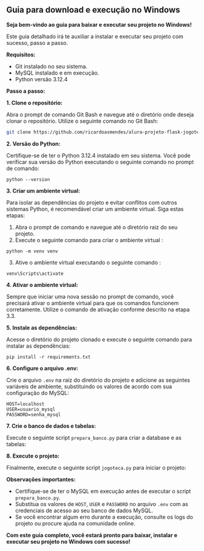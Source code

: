 ## Guia para download e execução no Windows

**Seja bem-vindo ao guia para baixar e executar seu projeto no Windows!**

Este guia detalhado irá te auxiliar a instalar e executar seu projeto com sucesso, passo a passo.

**Requisitos:**

* Git instalado no seu sistema.
* MySQL instalado e em execução.
* Python versão 3.12.4

**Passo a passo:**

**1. Clone o repositório:**

Abra o prompt de comando Git Bash e navegue até o diretório onde deseja clonar o repositório. Utilize o seguinte comando no Git Bash:

```bash
git clone https://github.com/ricardoasmendes/alura-projeto-flask-jogoteca.git
```

**2. Versão do Python:**

Certifique-se de ter o Python 3.12.4 instalado em seu sistema. Você pode verificar sua versão do Python executando o seguinte comando no prompt de comando:

```terminal
python --version
```


**3. Criar um ambiente virtual:**

Para isolar as dependências do projeto e evitar conflitos com outros sistemas Python, é recomendável criar um ambiente virtual. Siga estas etapas:

1. Abra o prompt de comando e navegue até o diretório raiz do seu projeto.
2. Execute o seguinte comando para criar o ambiente virtual :

```terminal
python -m venv venv
```

3. Ative o ambiente virtual executando o seguinte comando :

```terminal
venv\Scripts\activate
```

**4. Ativar o ambiente virtual:**

Sempre que iniciar uma nova sessão no prompt de comando, você precisará ativar o ambiente virtual para que os comandos funcionem corretamente. Utilize o comando de ativação conforme descrito na etapa 3.3.



**5. Instale as dependências:**

Acesse o diretório do projeto clonado e execute o seguinte comando para instalar as dependências:

```terminal
pip install -r requirements.txt
```

**6. Configure o arquivo .env:**

Crie o arquivo `.env` na raiz do diretório do projeto e adicione as seguintes variáveis de ambiente, substituindo os valores de acordo com sua configuração do MySQL:

```
HOST=localhost
USER=usuario_mysql
PASSWORD=senha_mysql
```

**7. Crie o banco de dados e tabelas:**

Execute o seguinte script `prepara_banco.py` para criar a database e as tabelas:


**8. Execute o projeto:**

Finalmente, execute o seguinte script `jogoteca.py` para iniciar o projeto:


**Observações importantes:**

* Certifique-se de ter o MySQL em execução antes de executar o script `prepara_banco.py`.
* Substitua os valores de `HOST`, `USER` e `PASSWORD` no arquivo `.env` com as credenciais de acesso ao seu banco de dados MySQL.
* Se você encontrar algum erro durante a execução, consulte os logs do projeto ou procure ajuda na comunidade online.


**Com este guia completo, você estará pronto para baixar, instalar e executar seu projeto no Windows com sucesso!**





